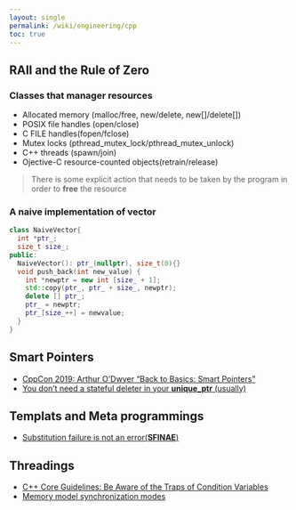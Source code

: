 ```yaml
---
layout: single
permalink: /wiki/engineering/cpp
toc: true
---
```


## RAII and the Rule of Zero

### Classes that manager resources  
- Allocated memory (malloc/free, new/delete, new[]/delete[])
- POSIX file handles (open/close)
- C FILE handles(fopen/fclose)
- Mutex locks (pthread_mutex_lock/pthread_mutex_unlock)
- C++ threads (spawn/join)
- Ojective-C resource-counted objects(retrain/release)

> There is some explicit action that needs to be taken by the program in order to **free** the resource

### A naive implementation of vector  
```c++
class NaiveVector{
  int *ptr_;
  size_t size_;
public:
  NaiveVector(): ptr_(nullptr), size_t(0){}
  void push_back(int new_value) {
    int *newptr = new int [size_ + 1];
    std::copy(ptr_, ptr_ + size_, newptr);
    delete [] ptr_;
    ptr_ = newptr;
    ptr_[size_++] = newvalue;
  }
}
```

## Smart Pointers

- [CppCon 2019: Arthur O'Dwyer “Back to Basics: Smart Pointers”](https://www.youtube.com/watch?v=xGDLkt-jBJ4&list=PL5qoVlA-tv09ykIIPHP9N6vgJaFPnYWCa&index=3&ab_channel=CppCon)
- [You don’t need a stateful deleter in your **unique_ptr** (usually)](https://dev.krzaq.cc/post/you-dont-need-a-stateful-deleter-in-your-unique_ptr-usually/)

## Templats and Meta programmings
- [Substitution failure is not an error(**SFINAE**)](https://en.wikipedia.org/wiki/Substitution_failure_is_not_an_error)

## Threadings

- [C++ Core Guidelines: Be Aware of the Traps of Condition Variables](https://www.modernescpp.com/index.php/c-core-guidelines-be-aware-of-the-traps-of-condition-variables)
- [Memory model synchronization modes](http://gcc.gnu.org/wiki/Atomic/GCCMM/AtomicSync)
